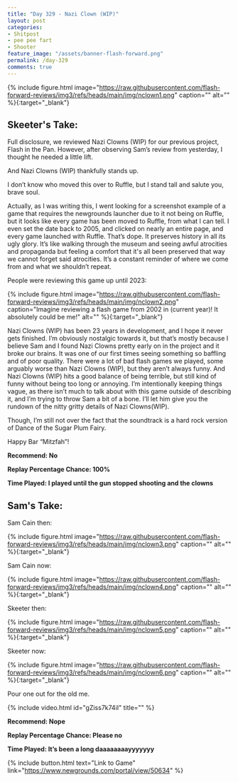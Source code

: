 ```yaml
---
title: "Day 329 - Nazi Clown (WIP)"
layout: post
categories:
- Shitpost
- pee pee fart
- Shooter
feature_image: "/assets/banner-flash-forward.png"
permalink: /day-329
comments: true
---
```


{% include figure.html image="https://raw.githubusercontent.com/flash-forward-reviews/img3/refs/heads/main/img/nclown1.png" caption="" alt="" %}{:target="_blank"}
 
## Skeeter's Take:

Full disclosure, we reviewed Nazi Clowns (WIP) for our previous project, Flash in the Pan. However, after observing Sam’s review from yesterday, I thought he needed a little lift. 

And Nazi Clowns (WIP) thankfully stands up. 

I don’t know who moved this over to Ruffle, but I stand tall and salute you, brave soul. 

Actually, as I was writing this, I went looking for a screenshot example of a game that requires the newgrounds launcher due to it not being on Ruffle, but it looks like every game has been moved to Ruffle, from what I can tell. I even set the date back to 2005, and clicked on nearly an entire page, and every game launched with Ruffle. That’s dope. It preserves history in all its ugly glory. It’s like walking through the museum and seeing awful atrocities and propaganda but feeling a comfort that it's all been preserved that way we cannot forget said atrocities. It’s a constant reminder of where we come from and what we shouldn’t repeat. 

People were reviewing this game up until 2023: 

{% include figure.html image="https://raw.githubusercontent.com/flash-forward-reviews/img3/refs/heads/main/img/nclown2.png" caption="Imagine reviewing a flash game from 2002 in (current year)! It absolutely could be me!" alt="" %}{:target="_blank"}

Nazi Clowns (WIP) has been 23 years in development, and I hope it never gets finished. I’m obviously nostalgic towards it, but that’s mostly because I believe Sam and I found Nazi Clowns pretty early on in the project and it broke our brains. It was one of our first times seeing something so baffling and of poor quality. There were a lot of bad flash games we played, some arguably worse than Nazi Clowns (WIP), but they aren’t always funny. And Nazi Clowns (WIP) hits a good balance of being terrible, but still kind of funny without being too long or annoying. I’m intentionally keeping things vague, as there isn’t much to talk about with this game outside of describing it, and I’m trying to throw Sam a bit of a bone. I’ll let him give you the rundown of the nitty gritty details of Nazi Clowns(WIP). 

Though, I’m still not over the fact that the soundtrack is a hard rock version of Dance of the Sugar Plum Fairy. 

Happy Bar “Mitzfah”!

**Recommend: No**

**Replay Percentage Chance: 100%**

**Time Played: I played until the gun stopped shooting and the clowns**

## Sam's Take:

Sam Cain then:

{% include figure.html image="https://raw.githubusercontent.com/flash-forward-reviews/img3/refs/heads/main/img/nclown3.png" caption="" alt="" %}{:target="_blank"}

Sam Cain now:

{% include figure.html image="https://raw.githubusercontent.com/flash-forward-reviews/img3/refs/heads/main/img/nclown4.png" caption="" alt="" %}{:target="_blank"}

Skeeter then:

{% include figure.html image="https://raw.githubusercontent.com/flash-forward-reviews/img3/refs/heads/main/img/nclown5.png" caption="" alt="" %}{:target="_blank"}

Skeeter now:

{% include figure.html image="https://raw.githubusercontent.com/flash-forward-reviews/img3/refs/heads/main/img/nclown6.png" caption="" alt="" %}{:target="_blank"}

Pour one out for the old me.

{% include video.html id="gZiss7k74iI" title="" %}

**Recommend: Nope**

**Replay Percentage Chance: Please no**

**Time Played: It’s been a long daaaaaaaayyyyyyy**

{% include button.html text="Link to Game" link="https://www.newgrounds.com/portal/view/50634" %}